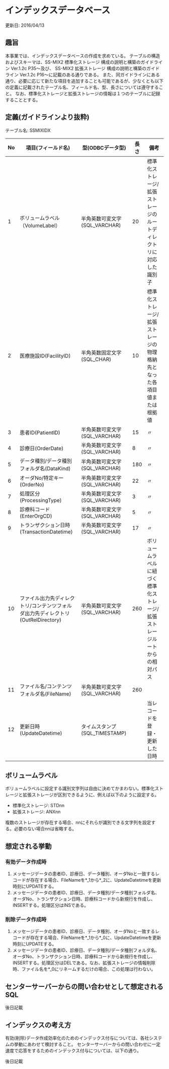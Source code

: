 # インデックスデータベース
更新日: 2016/04/13

## 趣旨
本事業では、インデックスデータベースの作成を求めている。
テーブルの構造およびスキーマは、SS-MIX2 標準化ストレージ 構成の説明と構築のガイドライン Ver.1.2c P35～及び、
SS-MIX2 拡張ストレージ 構成の説明と構築のガイドライン Ver.1.2c P16～に記載のある通りである。
また、同ガイドラインにある通り、必要に応じて新たな項目を追加することも可能であるが、少なくとも以下の定義に記載されたテーブル名、フィールド名、型、長さについては遵守すること。
なお、標準化ストレージと拡張ストレージの情報は１つのテーブルに記録することとする。

## 定義(ガイドラインより抜粋)

テーブル名: SSMIXIDX

|No|項目(フィールド名)|型(ODBCデータ型)|長さ|備考|
|----|----|----|----|----|
|1|ボリュームラベル（VolumeLabel）|半角英数可変文字(SQL_VARCHAR)|20|標準化ストレージ/拡張ストレージのルートディレクトリに対応した識別子|
|2|医療施設ID(FacilityID)|半角英数固定文字(SQL_CHAR)|10|標準化ストレージ/拡張ストレージの物理格納先となった各項目値または根拠値|
|3|患者ID(PatientID)|半角英数可変文字(SQL_VARCHAR)|15|〃|
|4|診療日(OrderDate)|半角英数可変文字(SQL_VARCHAR)|8|〃|
|5|データ種別/データ種別フォルダ名(DataKind)|半角英数可変文字(SQL_VARCHAR)|180|〃|
|6|オーダNo/特定キー(OrderNo)|半角英数可変文字(SQL_VARCHAR)|22|〃|
|7|処理区分(ProcessingType)|半角英数可変文字(SQL_VARCHAR)|3|〃|
|8|診療科コード(EnterOrgCD)|半角英数可変文字(SQL_VARCHAR)|5|〃|
|9|トランザクション日時(TransactionDatetime)|半角英数可変文字(SQL_VARCHAR)|17|〃|
|10|ファイル出力先ディレクトリ/コンテンツフォルダ出力先ディレクトリ(OutRelDirectory)|半角英数可変文字(SQL_VARCHAR)|260|ボリュームラベルに紐づく標準化ストレージ/拡張ストレージルートからの相対パス|
|11|ファイル名/コンテンツフォルダ名(FileName)|半角英数可変文字(SQL_VARCHAR)|260||
|12|更新日時(UpdateDatetime)|タイムスタンプ(SQL_TIMESTAMP)||当レコードを登録・更新した日時|

## ボリュームラベル
ボリュームラベルに設定する識別文字列は自由に決めてかまわない。標準化ストレージと拡張ストレージが区別できるように、例えば以下のように設定する。

* 標準化ストレージ: STDnn  
* 拡張ストレージ: ANXnn  

複数のストレージが存在する場合、nnにそれらが識別できる文字列を設定する。必要のない場合nnは省略する。


## 想定される挙動

### 有効データ作成時

1. メッセージデータの患者ID、診療日、データ種別、オーダNoと一致するレコードが存在する場合、FileNameを\*_1から\*_2に、UpdateDatetimeを更新時刻にUPDATEする。
2. メッセージデータの患者ID、診療日、データ種別/データ種別フォルダ名、オーダNo、トランザクション日時、診療科コードから新規行を作成し、INSERTする。処理区分はINSである。

### 削除データ作成時

1. メッセージデータの患者ID、診療日、データ種別、オーダNoと一致するレコードが存在する場合、FileNameを\*_1から\*_0に、UpdateDatetimeを更新時刻にUPDATEする。
2. メッセージデータの患者ID、診療日、データ種別/データ種別フォルダ名、オーダNo、トランザクション日時、診療科コードから新規行を作成し、INSERTする。処理区分はDELである。なお、拡張ストレージの情報削除時、ファイル名を\*_0にリネームするだけの場合、この処理は行わない。

## センターサーバーからの問い合わせとして想定されるSQL

後日記載

## インデックスの考え方

有効(削除)データ作成効率化のためのインデックス付与については、各社システムの挙動にあわせて検討すること。
センターサーバーからの問い合わせに一定速度で応答をするためのインデックス付与については、以下の通り。

後日記載
